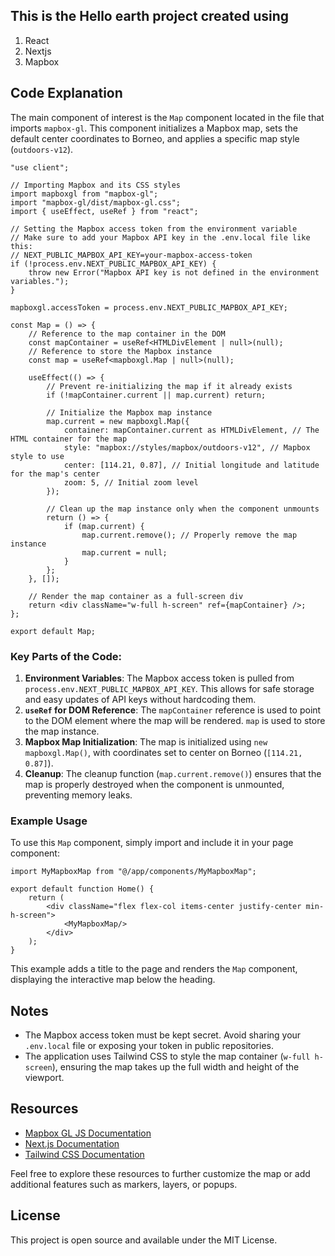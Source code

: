 ## This is the Hello earth project created using 
1. React
2. Nextjs
3. Mapbox



## Code Explanation

The main component of interest is the `Map` component located in the file that imports `mapbox-gl`. This component initializes a Mapbox map, sets the default center coordinates to Borneo, and applies a specific map style (`outdoors-v12`).

```tsx
"use client";

// Importing Mapbox and its CSS styles
import mapboxgl from "mapbox-gl";
import "mapbox-gl/dist/mapbox-gl.css";
import { useEffect, useRef } from "react";

// Setting the Mapbox access token from the environment variable
// Make sure to add your Mapbox API key in the .env.local file like this:
// NEXT_PUBLIC_MAPBOX_API_KEY=your-mapbox-access-token
if (!process.env.NEXT_PUBLIC_MAPBOX_API_KEY) {
    throw new Error("Mapbox API key is not defined in the environment variables.");
}

mapboxgl.accessToken = process.env.NEXT_PUBLIC_MAPBOX_API_KEY;

const Map = () => {
    // Reference to the map container in the DOM
    const mapContainer = useRef<HTMLDivElement | null>(null);
    // Reference to store the Mapbox instance
    const map = useRef<mapboxgl.Map | null>(null);

    useEffect(() => {
        // Prevent re-initializing the map if it already exists
        if (!mapContainer.current || map.current) return;

        // Initialize the Mapbox map instance
        map.current = new mapboxgl.Map({
            container: mapContainer.current as HTMLDivElement, // The HTML container for the map
            style: "mapbox://styles/mapbox/outdoors-v12", // Mapbox style to use
            center: [114.21, 0.87], // Initial longitude and latitude for the map's center
            zoom: 5, // Initial zoom level
        });

        // Clean up the map instance only when the component unmounts
        return () => {
            if (map.current) {
                map.current.remove(); // Properly remove the map instance
                map.current = null;
            }
        };
    }, []);

    // Render the map container as a full-screen div
    return <div className="w-full h-screen" ref={mapContainer} />;
};

export default Map;

```

### Key Parts of the Code:

1. **Environment Variables**: The Mapbox access token is pulled from `process.env.NEXT_PUBLIC_MAPBOX_API_KEY`. This allows for safe storage and easy updates of API keys without hardcoding them.
2. **`useRef` for DOM Reference**: The `mapContainer` reference is used to point to the DOM element where the map will be rendered. `map` is used to store the map instance.
3. **Mapbox Map Initialization**: The map is initialized using `new mapboxgl.Map()`, with coordinates set to center on Borneo (`[114.21, 0.87]`).
4. **Cleanup**: The cleanup function (`map.current.remove()`) ensures that the map is properly destroyed when the component is unmounted, preventing memory leaks.

### Example Usage

To use this `Map` component, simply import and include it in your page component:

```tsx
import MyMapboxMap from "@/app/components/MyMapboxMap";

export default function Home() {
    return (
        <div className="flex flex-col items-center justify-center min-h-screen">
            <MyMapboxMap/>
        </div>
    );
}
```

This example adds a title to the page and renders the `Map` component, displaying the interactive map below the heading.

## Notes

- The Mapbox access token must be kept secret. Avoid sharing your `.env.local` file or exposing your token in public repositories.
- The application uses Tailwind CSS to style the map container (`w-full h-screen`), ensuring the map takes up the full width and height of the viewport.

## Resources

- [Mapbox GL JS Documentation](https://docs.mapbox.com/mapbox-gl-js/guides/)
- [Next.js Documentation](https://nextjs.org/docs)
- [Tailwind CSS Documentation](https://tailwindcss.com/docs)

Feel free to explore these resources to further customize the map or add additional features such as markers, layers, or popups.

## License

This project is open source and available under the MIT License.